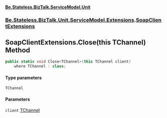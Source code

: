 #### [Be.Stateless.BizTalk.ServiceModel.Unit](README.md 'README')
### [Be.Stateless.BizTalk.Unit.ServiceModel.Extensions](Be.Stateless.BizTalk.Unit.ServiceModel.Extensions.md 'Be.Stateless.BizTalk.Unit.ServiceModel.Extensions').[SoapClientExtensions](SoapClientExtensions.md 'Be.Stateless.BizTalk.Unit.ServiceModel.Extensions.SoapClientExtensions')

## SoapClientExtensions.Close<TChannel>(this TChannel) Method

```csharp
public static void Close<TChannel>(this TChannel client)
    where TChannel : class;
```
#### Type parameters

<a name='Be.Stateless.BizTalk.Unit.ServiceModel.Extensions.SoapClientExtensions.Close_TChannel_(thisTChannel).TChannel'></a>

`TChannel`
#### Parameters

<a name='Be.Stateless.BizTalk.Unit.ServiceModel.Extensions.SoapClientExtensions.Close_TChannel_(thisTChannel).client'></a>

`client` [TChannel](SoapClientExtensions.Close_TChannel_(thisTChannel).md#Be.Stateless.BizTalk.Unit.ServiceModel.Extensions.SoapClientExtensions.Close_TChannel_(thisTChannel).TChannel 'Be.Stateless.BizTalk.Unit.ServiceModel.Extensions.SoapClientExtensions.Close<TChannel>(this TChannel).TChannel')